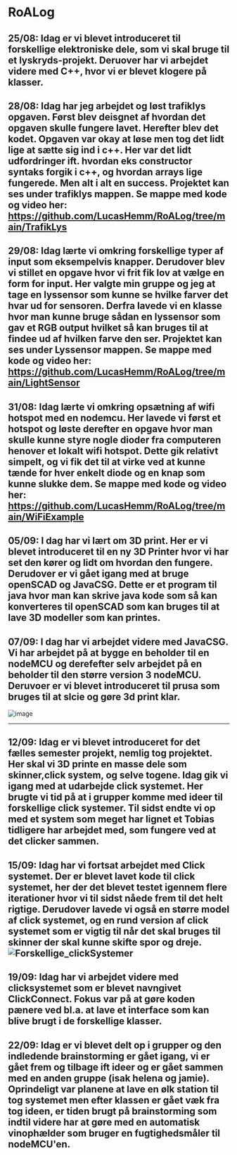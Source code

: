 # RoALog

25/08:
Idag er vi blevet introduceret til forskellige elektroniske dele, som vi skal bruge til et lyskryds-projekt. Deruover har vi arbejdet videre med C++, hvor vi er blevet klogere på klasser.
------------------------------------------------------------------------------------------------------------------------------------------------------------------------------------------------------------
28/08:
Idag har jeg arbejdet og løst trafiklys opgaven. Først blev deisgnet af hvordan det opgaven skulle fungere lavet. Herefter blev det kodet. Opgaven var okay at løse men tog det lidt lige at sætte sig ind i c++. Her var det lidt udfordringer ift. hvordan eks constructor syntaks forgik i c++, og hvordan arrays lige fungerede. Men alt i alt en success.
Projektet kan ses under trafiklys mappen. Se mappe med kode og video her: https://github.com/LucasHemm/RoALog/tree/main/TrafikLys
------------------------------------------------------------------------------------------------------------------------------------------------------------------------------------------------------------
29/08:
Idag lærte vi omkring forskellige typer af input som eksempelvis knapper. Derudover blev vi stillet en opgave hvor vi frit fik lov at vælge en form for input. Her valgte min gruppe og jeg at tage en lyssensor som kunne se hvilke farver det hvar ud for sensoren. Derfra lavede vi en klasse hvor man kunne bruge sådan en lyssensor som gav et RGB output hvilket så kan bruges til at findee ud af hvilken farve den ser.
Projektet kan ses under Lyssensor mappen. Se mappe med kode og video her: https://github.com/LucasHemm/RoALog/tree/main/LightSensor
------------------------------------------------------------------------------------------------------------------------------------------------------------------------------------------------------------
31/08:
Idag lærte vi omkring opsætning af wifi hotspot med en nodemcu. Her lavede vi først et hotspot og løste derefter en opgave hvor man skulle kunne styre nogle dioder fra computeren henover et lokalt wifi hotspot.
Dette gik relativt simpelt, og vi fik det til at virke ved at kunne tænde for hver enkelt diode og en knap som kunne slukke dem. Se mappe med kode og video her: https://github.com/LucasHemm/RoALog/tree/main/WiFiExample
------------------------------------------------------------------------------------------------------------------------------------------------------------------------------------------------------------
05/09:
I dag har vi lært om 3D print. Her er vi blevet introduceret til en ny 3D Printer hvor vi har set den kører og lidt om hvordan den fungere. Derudover er vi gået igang med at bruge openSCAD og JavaCSG. Dette er et program til java hvor man kan skrive java kode som så kan konverteres til openSCAD som kan bruges til at lave 3D modeller som kan printes.
------------------------------------------------------------------------------------------------------------------------------------------------------------------------------------------------------------
07/09:
I dag har vi arbejdet videre med JavaCSG. Vi har arbejdet på at bygge en beholder til en nodeMCU og derefefter selv arbejdet på en beholder til den større version 3 nodeMCU. Deruvoer er vi blevet introduceret til prusa som bruges til at slcie og gøre 3d print klar.
-

![image](https://github.com/LucasHemm/RoALog/assets/99349701/15d8b589-4c43-4017-a84f-87a75b41e722)

------------------------------------------------------------------------------------------------------------------------------------------------------------------------------------------------------------
12/09:
Idag er vi blevet introduceret for det fælles semester projekt, nemlig tog projektet. Her skal vi 3D printe en masse dele som skinner,click system, og selve togene. Idag gik vi igang med at udarbejde click systemet. Her brugte vi tid på at i grupper komme med ideer til forskellige click systemer. Til sidst endte vi op med et system som meget har lignet et Tobias tidligere har arbejdet med, som fungere ved at det clicker sammen.
------------------------------------------------------------------------------------------------------------------------------------------------------------------------------------------------------------
15/09:
Idag har vi fortsat arbejdet med Click systemet. Der er blevet lavet kode til click systemet, her der det blevet testet igennem flere iterationer hvor vi til sidst nåede frem til det helt rigtige. Derudover lavede vi også en større model af click systemet, og en rund version af click systemet som er vigtig til når det skal bruges til skinner der skal kunne skifte spor og dreje.
![Forskellige_clickSystemer](https://github.com/LucasHemm/RoALog/assets/99349701/cb54552b-86ad-41d7-abb6-9c8c98c344ac)
------------------------------------------------------------------------------------------------------------------------------------------------------------------------------------------------------------
19/09:
Idag har vi arbejdet videre med clicksystemet som er blevet navngivet ClickConnect. Fokus var på at gøre koden pænere ved bl.a. at lave et interface som kan blive brugt i de forskellige klasser.
------------------------------------------------------------------------------------------------------------------------------------------------------------------------------------------------------------
22/09:
Idag er vi blevet delt op i grupper og den indledende brainstorming er gået igang, vi er gået frem og tilbage ift ideer og er gået sammen med en anden gruppe (isak helena og jamie). Oprindeligt var planene at lave en ølk station til tog systemet men efter klassen er gået væk fra tog ideen, er tiden brugt på brainstorming som indtil videre har at gøre med en automatisk vinophælder som bruger en fugtighedsmåler til nodeMCU'en.
------------------------------------------------------------------------------------------------------------------------------------------------------------------------------------------------------------





